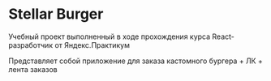 # Stellar Burger

Учебный проект выполненный в ходе прохождения курса React-разработчик от Яндекс.Практикум

Представляет собой приложение для заказа кастомного бургера + ЛК + лента заказов
